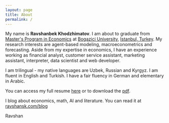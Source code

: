 ```yaml
---
layout: page
title: About
permalink: /
---
```


My name is **Ravshanbek Khodzhimatov**. I am about to graduate from [Master's Program in Economics](http://econ.boun.edu.tr) at [Bogazici University](http://boun.edu.tr), [Istanbul, Turkey](https://en.wikipedia.org/wiki/Istanbul). My research interests are agent-based modeling, macroeconometrics and forecasting. Aside from my expertise in economics, I have an experience working as financial analyst, customer service assistant, marketing assistant, interpreter, data scientist and web developer.  

I am trilingual - my native languages are Uzbek, Russian and Kyrgyz. I am fluent in English and Turkish. I have a fair fluency in German and elementary in Arabic.  

You can access my full resume [here](/cv) or to download the [pdf](/assets/cv.pdf).  

I blog about economics, math, AI and literature. You can read it at [ravshansk.com/blog](/blog)  


Ravshan
